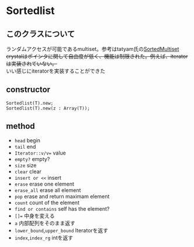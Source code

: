 # Sortedlist
## このクラスについて
ランダムアクセスが可能であるmultiset。参考はtatyam氏の[SortedMultiset](https://github.com/tatyam-prime/SortedSet/tree/main)  
~~crystalはポインタに関して自由度が低く、機能は制限された。例えば、iteratorは実装されていない。~~  
いい感じにiteratorを実装することができた
## constructor
```crystal
Sortedlist(T).new;
Sortedlist(T).new(z : Array(T));
```
## method
* `head` begin
* `tail` end
* `Iterator::v/v=` value
* `empty?` empty?
* `size` size
* `clear` clear
* `insert or <<` insert
* `erase` erase one element
* `erase_all` erase all element
* `pop` erase and return maximam element
* `count` count of the element
* `find or contains` self has the element?
* `[]=` 中身を変える
* `a` 内部配列をそのまま返す
* `lower_bound`,`upper_bound` Iteratorを返す
* `index`,`index_rg` intを返す
